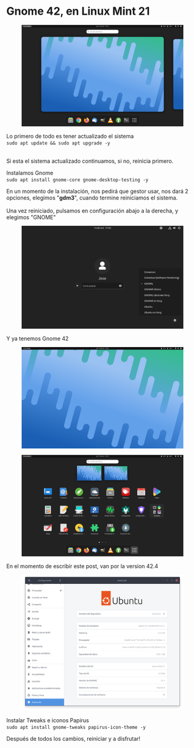 # Gnome 42, en Linux Mint 21

<figure><img src="../.gitbook/assets/imagen (2).png" alt=""><figcaption></figcaption></figure>

Lo primero de todo es tener actualizado el sistema\
`sudo apt update && sudo apt upgrade -y`

\
Si esta el sistema actualizado continuamos, si no, reinicia primero.&#x20;

Instalamos Gnome\
`sudo apt install gnome-core gnome-desktop-testing -y`

En un momento de la instalación, nos pedirá que gestor usar, nos dará 2 opciones, elegimos "**gdm3**", cuando termine reiniciamos el sistema. \
\
Una vez reiniciado, pulsamos en configuración abajo a la derecha, y elegimos "GNOME"

<figure><img src="../.gitbook/assets/imagen (3).png" alt=""><figcaption></figcaption></figure>

Y ya tenemos Gnome 42

<figure><img src="../.gitbook/assets/imagen (3) (1).png" alt=""><figcaption></figcaption></figure>

<figure><img src="../.gitbook/assets/imagen.png" alt=""><figcaption></figcaption></figure>

En el momento de escribir este post, van por la version 42.4

<figure><img src="../.gitbook/assets/imagen (1).png" alt=""><figcaption></figcaption></figure>

Instalar Tweaks e iconos Papirus\
`sudo apt install gnome-tweaks papirus-icon-theme -y`

Después de todos los cambios, reiniciar y a disfrutar!
